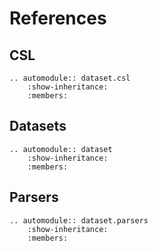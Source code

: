 # References

## CSL

```{eval-rst}
.. automodule:: dataset.csl
    :show-inheritance:
    :members:
```

## Datasets

```{eval-rst}
.. automodule:: dataset
    :show-inheritance:
    :members:
```

## Parsers

```{eval-rst}
.. automodule:: dataset.parsers
    :show-inheritance:
    :members:
```
